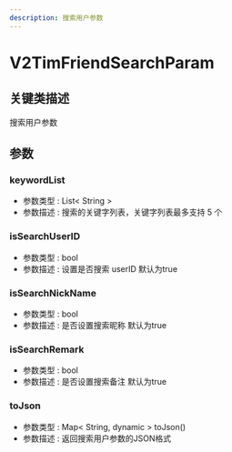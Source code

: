 ```yaml
---
description: 搜索用户参数
---
```


# V2TimFriendSearchParam

## 关键类描述

搜索用户参数

## 参数

### keywordList

* 参数类型 : List< String >
* 参数描述 : 搜索的关键字列表，关键字列表最多支持 5 个

### isSearchUserID

* 参数类型 : bool
* 参数描述 : 设置是否搜索 userID 默认为true

### isSearchNickName

* 参数类型 : bool
* 参数描述 : 是否设置搜索昵称 默认为true

### isSearchRemark

* 参数类型 : bool
* 参数描述 : 是否设置搜索备注 默认为true

### toJson

* 参数类型 : Map< String, dynamic > toJson()
* 参数描述 : 返回搜索用户参数的JSON格式
